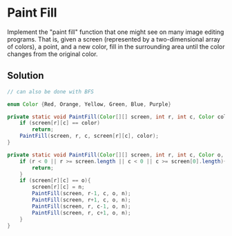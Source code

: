 # Paint Fill

Implement the "paint fill" function that one might see on many image editing programs. That is, given a screen (represented by a two-dimensional array of colors), a point, and a new color, fill in the surrounding area until the color changes from the original color.

## Solution

```java
// can also be done with BFS

enum Color {Red, Orange, Yellow, Green, Blue, Purple}

private static void PaintFill(Color[][] screen, int r, int c, Color color){
    if (screen[r][c] == color)
        return;
    PaintFill(screen, r, c, screen[r][c], color);
}

private static void PaintFill(Color[][] screen, int r, int c, Color o, Color n){
    if (r < 0 || r >= screen.length || c < 0 || c >= screen[0].length){
        return;
    }
    if (screen[r][c] == o){
        screen[r][c] = n;
        PaintFill(screen, r-1, c, o, n);
        PaintFill(screen, r+1, c, o, n);
        PaintFill(screen, r, c-1, o, n);
        PaintFill(screen, r, c+1, o, n);
    }
}
```